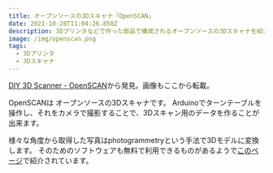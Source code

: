 ```yaml
---
title: オープンソースの3Dスキャナ「OpenSCAN」
date: 2021-10-28T11:04:26.858Z
description: 3Dプリンタなどで作った部品で構成されるオープンソースの3Dスキャナを紹介します。
image: /img/openscan.png
tags:
  - 3Dプリンタ
  - 3Dスキャナ
---
```

[DIY 3D Scanner - OpenSCAN](https://en.openscan.eu/)から発見。画像もここから転載。

OpenSCANは オープンソースの3Dスキャナです。 Arduinoでターンテーブルを操作し、それをカメラで撮影することで、3Dスキャン用のデータを作ることが出来ます。

様々な角度から取得した写真はphotogrammetryという手法で3Dモデルに変換します。
そのためのソフトウェアも無料で利用できるものがあるようで[このページ](https://en.openscan.eu/software)で紹介されています。
